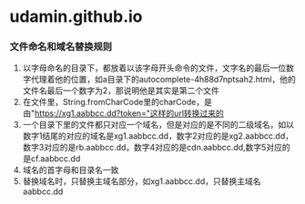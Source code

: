 # udamin.github.io

### 文件命名和域名替换规则

1. 以字母命名的目录下，都放着以该字母开头命令的文件，文字名的最后一位数字代理着他的位置，如a目录下的autocomplete-4h88d7nptsah2.html，他的文件名最后一个数字为2，那说明他是其实是第二个文件
2. 在文件里，String.fromCharCode里的charCode，是由"https://xg1.aabbcc.dd?token="这样的url转换过来的
3. 一个目录下里的文件都只对应一个域名，但是对应的是不同的二级域名，如以数字1结尾的对应的域名是xg1.aabbcc.dd，数字2对应的是xg2.aabbcc.dd，数字3对应的是rb.aabbcc.dd，数字4对应的是cdn.aabbcc.dd,数字5对应的是cf.aabbcc.dd
4. 域名的首字母和目录名一致
5. 替换域名时，只替换主域名部分，如xg1.aabbcc.dd，只替换主域名aabbcc.dd